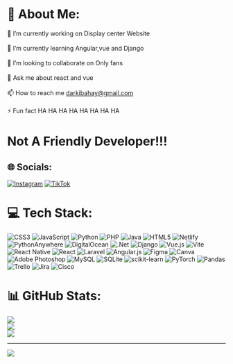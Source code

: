 # 💫 About Me:
🔭 I’m currently working on Display center Website
<br><br>
🌱 I’m currently learning Angular,vue and Django
<br><br>
👯 I’m looking to collaborate on Only fans
<br><br>
💬 Ask me about react and vue
<br><br>
📫 How to reach me darkibahay@gmail.com
<br><br>
⚡ Fun fact HA HA HA HA HA HA HA HA

<p align="center"><h1>Not A Friendly Developer!!!</h1></p>

## 🌐 Socials:
[![Instagram](https://img.shields.io/badge/Instagram-%23E4405F.svg?logo=Instagram&logoColor=white)](https://instagram.com/ikemmanuel) [![TikTok](https://img.shields.io/badge/TikTok-%23000000.svg?logo=TikTok&logoColor=white)](https://tiktok.com/@manuel) 

# 💻 Tech Stack:
![CSS3](https://img.shields.io/badge/css3-%231572B6.svg?style=flat&logo=css3&logoColor=white) 
![JavaScript](https://img.shields.io/badge/javascript-%23323330.svg?style=flat&logo=javascript&logoColor=%23F7DF1E) 
![Python](https://img.shields.io/badge/python-3670A0?style=flat&logo=python&logoColor=ffdd54) 
![PHP](https://img.shields.io/badge/php-%23777BB4.svg?style=flat&logo=php&logoColor=white) 
![Java](https://img.shields.io/badge/java-%23ED8B00.svg?style=flat&logo=openjdk&logoColor=white) 
![HTML5](https://img.shields.io/badge/html5-%23E34F26.svg?style=flat&logo=html5&logoColor=white) 
![Netlify](https://img.shields.io/badge/netlify-%23000000.svg?style=flat&logo=netlify&logoColor=#00C7B7) 
![PythonAnywhere](https://img.shields.io/badge/pythonanywhere-%232F9FD7.svg?style=flat&logo=pythonanywhere&logoColor=151515) 
![DigitalOcean](https://img.shields.io/badge/DigitalOcean-%230167ff.svg?style=flat&logo=digitalOcean&logoColor=white) 
![.Net](https://img.shields.io/badge/.NET-5C2D91?style=flat&logo=.net&logoColor=white) 
![Django](https://img.shields.io/badge/django-%23092E20.svg?style=flat&logo=django&logoColor=white) 
![Vue.js](https://img.shields.io/badge/vue.js-%2335495e.svg?style=flat&logo=vuedotjs&logoColor=%234FC08D) 
![Vite](https://img.shields.io/badge/vite-%23646CFF.svg?style=flat&logo=vite&logoColor=white) 
![React Native](https://img.shields.io/badge/react_native-%2320232a.svg?style=flat&logo=react&logoColor=%2361DAFB) 
![React](https://img.shields.io/badge/react-%2320232a.svg?style=flat&logo=react&logoColor=%2361DAFB) 
![Laravel](https://img.shields.io/badge/laravel-%23FF2D20.svg?style=flat&logo=laravel&logoColor=white) 
![Angular.js](https://img.shields.io/badge/angular.js-%23E23237.svg?style=flat&logo=angularjs&logoColor=white) 
![Figma](https://img.shields.io/badge/figma-%23F24E1E.svg?style=flat&logo=figma&logoColor=white) 
![Canva](https://img.shields.io/badge/Canva-%2300C4CC.svg?style=flat&logo=Canva&logoColor=white) 
![Adobe Photoshop](https://img.shields.io/badge/adobe%20photoshop-%2331A8FF.svg?style=flat&logo=adobe%20photoshop&logoColor=white) 
![MySQL](https://img.shields.io/badge/mysql-4479A1.svg?style=flat&logo=mysql&logoColor=white) 
![SQLite](https://img.shields.io/badge/sqlite-%2307405e.svg?style=flat&logo=sqlite&logoColor=white) 
![scikit-learn](https://img.shields.io/badge/scikit--learn-%23F7931E.svg?style=flat&logo=scikit-learn&logoColor=white) 
![PyTorch](https://img.shields.io/badge/PyTorch-%23EE4C2C.svg?style=flat&logo=PyTorch&logoColor=white) 
![Pandas](https://img.shields.io/badge/pandas-%23150458.svg?style=flat&logo=pandas&logoColor=white)
![Trello](https://img.shields.io/badge/Trello-%23026AA7.svg?style=flat&logo=Trello&logoColor=white) 
![Jira](https://img.shields.io/badge/jira-%230A0FFF.svg?style=flat&logo=jira&logoColor=white) 
![Cisco](https://img.shields.io/badge/cisco-%23049fd9.svg?style=flat&logo=cisco&logoColor=black)

# 📊 GitHub Stats:
![](https://github-readme-stats.vercel.app/api?username=ikemanuuel&theme=codeSTACKr&hide_border=false&include_all_commits=true&count_private=true)<br/>
![](https://github-readme-streak-stats.herokuapp.com/?user=ikemanuuel&theme=codeSTACKr&hide_border=false)<br/>
![](https://github-readme-stats.vercel.app/api/top-langs/?username=ikemanuuel&theme=codeSTACKr&hide_border=false&include_all_commits=true&count_private=true&layout=compact)



---
[![](https://visitcount.itsvg.in/api?id=ikemanuuel&icon=1&color=7)](https://visitcount.itsvg.in)

<!-- Proudly created with GPRM ( https://gprm.itsvg.in ) -->

